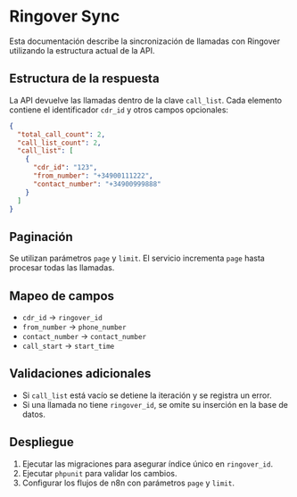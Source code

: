 # Ringover Sync

Esta documentación describe la sincronización de llamadas con Ringover utilizando la estructura actual de la API.

## Estructura de la respuesta

La API devuelve las llamadas dentro de la clave `call_list`. Cada elemento contiene el identificador `cdr_id` y otros campos opcionales:

```json
{
  "total_call_count": 2,
  "call_list_count": 2,
  "call_list": [
    {
      "cdr_id": "123",
      "from_number": "+34900111222",
      "contact_number": "+34900999888"
    }
  ]
}
```

## Paginación

Se utilizan parámetros `page` y `limit`. El servicio incrementa `page` hasta procesar todas las llamadas.

## Mapeo de campos

- `cdr_id` → `ringover_id`
- `from_number` → `phone_number`
- `contact_number` → `contact_number`
- `call_start` → `start_time`

## Validaciones adicionales

- Si `call_list` está vacío se detiene la iteración y se registra un error.
- Si una llamada no tiene `ringover_id`, se omite su inserción en la base de datos.

## Despliegue

1. Ejecutar las migraciones para asegurar índice único en `ringover_id`.
2. Ejecutar `phpunit` para validar los cambios.
3. Configurar los flujos de n8n con parámetros `page` y `limit`.

